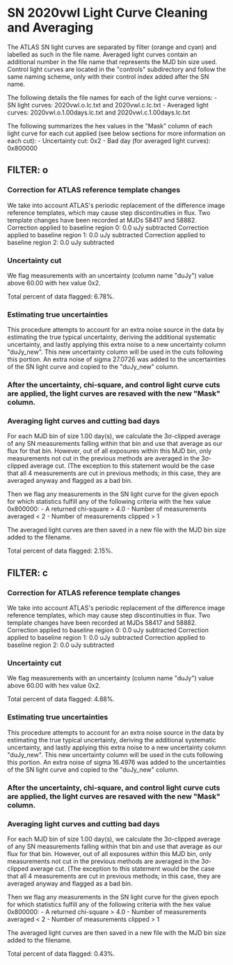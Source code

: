# SN 2020vwl Light Curve Cleaning and Averaging

The ATLAS SN light curves are separated by filter (orange and cyan) and labelled as such in the file name. Averaged light curves contain an additional number in the file name that represents the MJD bin size used. Control light curves are located in the "controls" subdirectory and follow the same naming scheme, only with their control index added after the SN name.

The following details the file names for each of the light curve versions:
	- SN light curves: 2020vwl.o.lc.txt and 2020vwl.c.lc.txt
	- Averaged light curves: 2020vwl.o.1.00days.lc.txt and 2020vwl.c.1.00days.lc.txt

The following summarizes the hex values in the "Mask" column of each light curve for each cut applied (see below sections for more information on each cut): 
	- Uncertainty cut: 0x2
	- Bad day (for averaged light curves): 0x800000

## FILTER: o

### Correction for ATLAS reference template changes
We take into account ATLAS's periodic replacement of the difference image reference templates, which may cause step discontinuities in flux. Two template changes have been recorded at MJDs 58417 and 58882.
Correction applied to baseline region 0: 0.0 uJy subtracted
Correction applied to baseline region 1: 0.0 uJy subtracted
Correction applied to baseline region 2: 0.0 uJy subtracted

### Uncertainty cut
We flag measurements with an uncertainty (column name "duJy") value above 60.00 with hex value 0x2.

Total percent of data flagged: 6.78%.

### Estimating true uncertainties
This procedure attempts to account for an extra noise source in the data by estimating the true typical uncertainty, deriving the additional systematic uncertainty, and lastly applying this extra noise to a new uncertainty column "duJy_new". This new uncertainty column will be used in the cuts following this portion. An extra noise of sigma 27.0726 was added to the uncertainties of the SN light curve and copied to the "duJy_new" column.

### After the uncertainty, chi-square, and control light curve cuts are applied, the light curves are resaved with the new "Mask" column.

### Averaging light curves and cutting bad days
For each MJD bin of size 1.00 day(s), we calculate the 3σ-clipped average of any SN measurements falling within that bin and use that average as our flux for that bin. However, out of all exposures within this MJD bin, only measurements not cut in the previous methods are averaged in the 3σ-clipped average cut. (The exception to this statement would be the case that all 4 measurements are cut in previous methods; in this case, they are averaged anyway and flagged as a bad bin.

Then we flag any measurements in the SN light curve for the given epoch for which statistics fulfill any of the following criteria with the hex value 0x800000: 
	- A returned chi-square > 4.0
	- Number of measurements averaged < 2
	- Number of measurements clipped > 1

The averaged light curves are then saved in a new file with the MJD bin size added to the filename.

Total percent of data flagged: 2.15%.

## FILTER: c

### Correction for ATLAS reference template changes
We take into account ATLAS's periodic replacement of the difference image reference templates, which may cause step discontinuities in flux. Two template changes have been recorded at MJDs 58417 and 58882.
Correction applied to baseline region 0: 0.0 uJy subtracted
Correction applied to baseline region 1: 0.0 uJy subtracted
Correction applied to baseline region 2: 0.0 uJy subtracted

### Uncertainty cut
We flag measurements with an uncertainty (column name "duJy") value above 60.00 with hex value 0x2.

Total percent of data flagged: 4.88%.

### Estimating true uncertainties
This procedure attempts to account for an extra noise source in the data by estimating the true typical uncertainty, deriving the additional systematic uncertainty, and lastly applying this extra noise to a new uncertainty column "duJy_new". This new uncertainty column will be used in the cuts following this portion. An extra noise of sigma 16.4976 was added to the uncertainties of the SN light curve and copied to the "duJy_new" column.

### After the uncertainty, chi-square, and control light curve cuts are applied, the light curves are resaved with the new "Mask" column.

### Averaging light curves and cutting bad days
For each MJD bin of size 1.00 day(s), we calculate the 3σ-clipped average of any SN measurements falling within that bin and use that average as our flux for that bin. However, out of all exposures within this MJD bin, only measurements not cut in the previous methods are averaged in the 3σ-clipped average cut. (The exception to this statement would be the case that all 4 measurements are cut in previous methods; in this case, they are averaged anyway and flagged as a bad bin.

Then we flag any measurements in the SN light curve for the given epoch for which statistics fulfill any of the following criteria with the hex value 0x800000: 
	- A returned chi-square > 4.0
	- Number of measurements averaged < 2
	- Number of measurements clipped > 1

The averaged light curves are then saved in a new file with the MJD bin size added to the filename.

Total percent of data flagged: 0.43%.